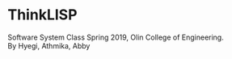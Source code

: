 # ThinkLISP
Software System Class Spring 2019, Olin College of Engineering. <br />
By Hyegi, Athmika, Abby
